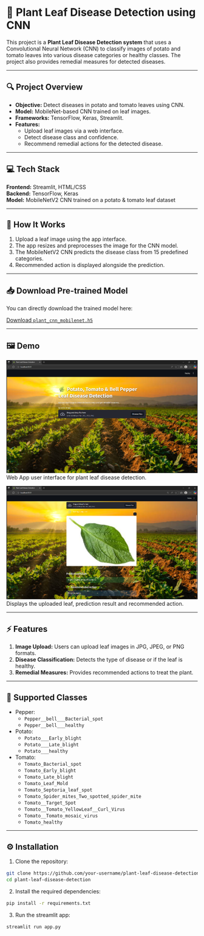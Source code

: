 # 🌿 Plant Leaf Disease Detection using CNN

This project is a **Plant Leaf Disease Detection system** that uses a Convolutional Neural Network (CNN) to classify images of potato and tomato leaves into various disease categories or healthy classes. The project also provides remedial measures for detected diseases.

---

## 🔍 Project Overview

- **Objective:** Detect diseases in potato and tomato leaves using CNN.
- **Model:** MobileNet-based CNN trained on leaf images.
- **Frameworks:** TensorFlow, Keras, Streamlit.
- **Features:**
  - Upload leaf images via a web interface.
  - Detect disease class and confidence.
  - Recommend remedial actions for the detected disease.

---
## 💻 Tech Stack

**Frontend:** Streamlit, HTML/CSS  
**Backend:** TensorFlow, Keras  
**Model:** MobileNetV2 CNN trained on a potato & tomato leaf dataset

---

## 🌿 How It Works

1. Upload a leaf image using the app interface.  
2. The app resizes and preprocesses the image for the CNN model.  
3. The MobileNetV2 CNN predicts the disease class from 15 predefined categories.  
4. Recommended action is displayed alongside the prediction.

---

## 📥 Download Pre-trained Model

You can directly download the trained model here:

[Download `plant_cnn_mobilenet.h5`](https://huggingface.co/Pranet25/plant_cnn_mobilenet.h5/resolve/main/plant_cnn_mobilenet.h5)

---

## 🖼️ Demo

![App Screenshot](Screenshot_193018.png)
Web App user interface for plant leaf disease detection.


![App Screenshot](Screenshot_193046.png)  
Displays the uploaded leaf, prediction result and recommended action.


---

## ⚡ Features

1. **Image Upload:** Users can upload leaf images in JPG, JPEG, or PNG formats.  
2. **Disease Classification:** Detects the type of disease or if the leaf is healthy.  
3. **Remedial Measures:** Provides recommended actions to treat the plant.   

---

## 🧩 Supported Classes

- Pepper:
  - `Pepper__bell___Bacterial_spot`
  - `Pepper__bell___healthy`
- Potato:
  - `Potato___Early_blight`
  - `Potato___Late_blight`
  - `Potato___healthy`
- Tomato:
  - `Tomato_Bacterial_spot`
  - `Tomato_Early_blight`
  - `Tomato_Late_blight`
  - `Tomato_Leaf_Mold`
  - `Tomato_Septoria_leaf_spot`
  - `Tomato_Spider_mites_Two_spotted_spider_mite`
  - `Tomato__Target_Spot`
  - `Tomato__Tomato_YellowLeaf__Curl_Virus`
  - `Tomato__Tomato_mosaic_virus`
  - `Tomato_healthy`

---

## ⚙️ Installation

1. Clone the repository:

```bash
git clone https://github.com/your-username/plant-leaf-disease-detection.git
cd plant-leaf-disease-detection
```

2. Install the required dependencies:

```bash
pip install -r requirements.txt
```
3. Run the streamlit app:

```bash
streamlit run app.py
```
